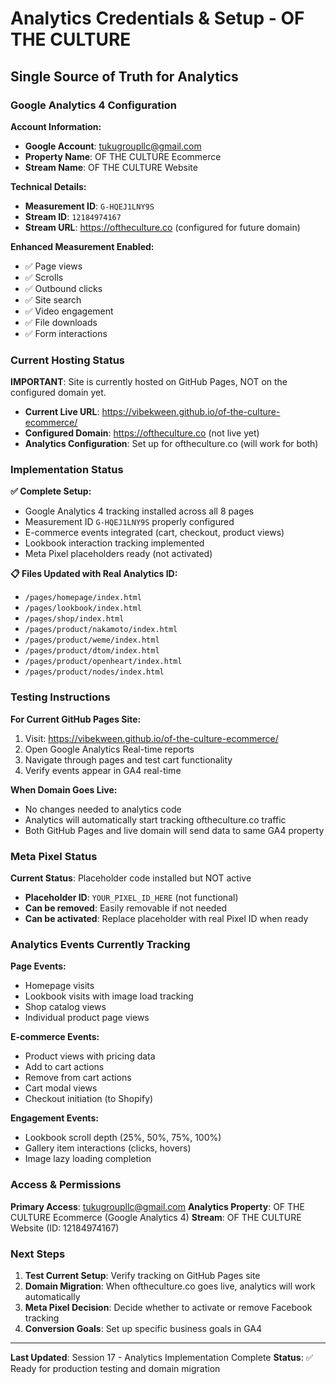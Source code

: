 # Analytics Credentials & Setup - OF THE CULTURE

## Single Source of Truth for Analytics

### Google Analytics 4 Configuration

**Account Information:**
- **Google Account**: tukugroupllc@gmail.com
- **Property Name**: OF THE CULTURE Ecommerce
- **Stream Name**: OF THE CULTURE Website

**Technical Details:**
- **Measurement ID**: `G-HQEJ1LNY9S`
- **Stream ID**: `12184974167`
- **Stream URL**: https://oftheculture.co (configured for future domain)

**Enhanced Measurement Enabled:**
- ✅ Page views
- ✅ Scrolls
- ✅ Outbound clicks
- ✅ Site search
- ✅ Video engagement
- ✅ File downloads
- ✅ Form interactions

### Current Hosting Status

**IMPORTANT**: Site is currently hosted on GitHub Pages, NOT on the configured domain yet.

- **Current Live URL**: https://vibekween.github.io/of-the-culture-ecommerce/
- **Configured Domain**: https://oftheculture.co (not live yet)
- **Analytics Configuration**: Set up for oftheculture.co (will work for both)

### Implementation Status

**✅ Complete Setup:**
- Google Analytics 4 tracking installed across all 8 pages
- Measurement ID `G-HQEJ1LNY9S` properly configured
- E-commerce events integrated (cart, checkout, product views)
- Lookbook interaction tracking implemented
- Meta Pixel placeholders ready (not activated)

**📋 Files Updated with Real Analytics ID:**
- `/pages/homepage/index.html`
- `/pages/lookbook/index.html`
- `/pages/shop/index.html`
- `/pages/product/nakamoto/index.html`
- `/pages/product/weme/index.html`
- `/pages/product/dtom/index.html`
- `/pages/product/openheart/index.html`
- `/pages/product/nodes/index.html`

### Testing Instructions

**For Current GitHub Pages Site:**
1. Visit: https://vibekween.github.io/of-the-culture-ecommerce/
2. Open Google Analytics Real-time reports
3. Navigate through pages and test cart functionality
4. Verify events appear in GA4 real-time

**When Domain Goes Live:**
- No changes needed to analytics code
- Analytics will automatically start tracking oftheculture.co traffic
- Both GitHub Pages and live domain will send data to same GA4 property

### Meta Pixel Status

**Current Status**: Placeholder code installed but NOT active
- **Placeholder ID**: `YOUR_PIXEL_ID_HERE` (not functional)
- **Can be removed**: Easily removable if not needed
- **Can be activated**: Replace placeholder with real Pixel ID when ready

### Analytics Events Currently Tracking

**Page Events:**
- Homepage visits
- Lookbook visits with image load tracking
- Shop catalog views
- Individual product page views

**E-commerce Events:**
- Product views with pricing data
- Add to cart actions
- Remove from cart actions
- Cart modal views
- Checkout initiation (to Shopify)

**Engagement Events:**
- Lookbook scroll depth (25%, 50%, 75%, 100%)
- Gallery item interactions (clicks, hovers)
- Image lazy loading completion

### Access & Permissions

**Primary Access**: tukugroupllc@gmail.com
**Analytics Property**: OF THE CULTURE Ecommerce (Google Analytics 4)
**Stream**: OF THE CULTURE Website (ID: 12184974167)

### Next Steps

1. **Test Current Setup**: Verify tracking on GitHub Pages site
2. **Domain Migration**: When oftheculture.co goes live, analytics will work automatically
3. **Meta Pixel Decision**: Decide whether to activate or remove Facebook tracking
4. **Conversion Goals**: Set up specific business goals in GA4

---

**Last Updated**: Session 17 - Analytics Implementation Complete
**Status**: ✅ Ready for production testing and domain migration